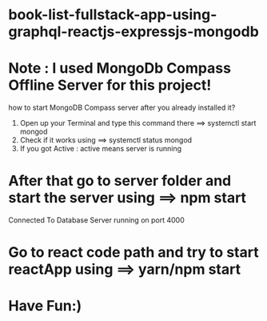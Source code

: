 # book-list-fullstack-app-using-graphql-reactjs-expressjs-mongodb

# Note : I used MongoDb Compass Offline Server for this project!
how to start MongoDB Compass server after you already installed it? 
1. Open up your Terminal and type this command there ==> systemctl start mongod
2. Check if it works using ==> systemctl status mongod
3. If you got Active : active means server is running 

# After that go to server folder and start the server using ==> npm start 
Connected To Database
Server running on port 4000

# Go to react code path and try to start reactApp using ==> yarn/npm start
 
# Have Fun:)
